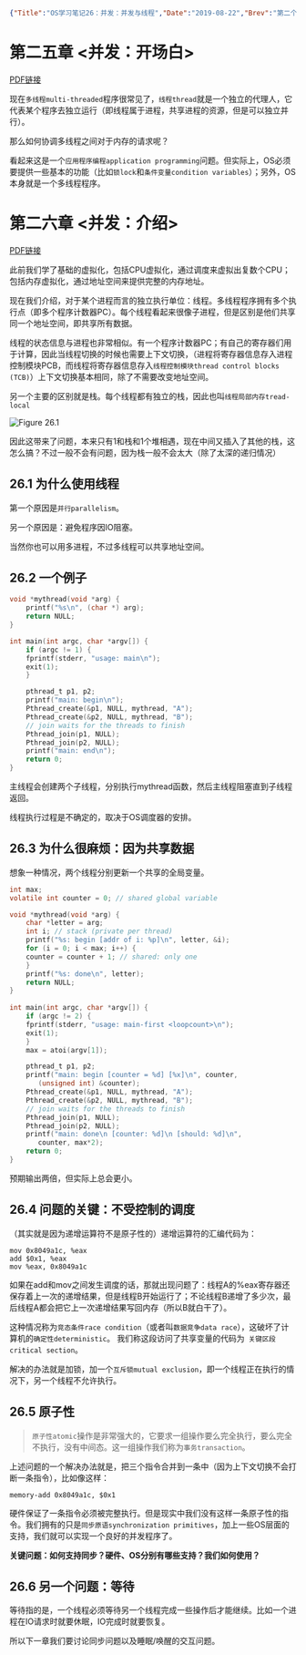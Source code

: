 ```json lw-blog-meta
{"Title":"OS学习笔记26：并发：并发与线程","Date":"2019-08-22","Brev":"第二个部分，并发。","Tags":["OS"]}
```



# 第二五章 <并发：开场白>

[PDF链接](http://pages.cs.wisc.edu/~remzi/OSTEP/dialogue-concurrency.pdf)

现在`多线程multi-threaded`程序很常见了，`线程thread`就是一个独立的代理人，它代表某个程序去独立运行（即线程属于进程，共享进程的资源，但是可以独立并行）。

那么如何协调多线程之间对于内存的请求呢？

看起来这是一个`应用程序编程application programming`问题。但实际上，OS必须要提供一些基本的功能（比如`锁lock`和`条件变量condition variables`）；另外，OS本身就是一个多线程程序。

# 第二六章 <并发：介绍>

[PDF链接](http://pages.cs.wisc.edu/~remzi/OSTEP/threads-intro.pdf)

此前我们学了基础的虚拟化，包括CPU虚拟化，通过调度来虚拟出复数个CPU；包括内存虚拟化，通过地址空间来提供完整的内存地址。

现在我们介绍，对于某个进程而言的独立执行单位：线程。多线程程序拥有多个执行点（即多个程序计数器PC）。每个线程看起来很像子进程，但是区别是他们共享同一个地址空间，即共享所有数据。

线程的状态信息与进程也非常相似。有一个程序计数器PC；有自己的寄存器们用于计算，因此当线程切换的时候也需要上下文切换，（进程将寄存器信息存入进程控制模块PCB，而线程将寄存器信息存入`线程控制模块thread control blocks (TCB)`）上下文切换基本相同，除了不需要改变地址空间。

另一个主要的区别就是栈。每个线程都有独立的栈，因此也叫`线程局部内存tread-local`

![Figure 26.1](/static/blog/2019-08-22-Fig-26-1.png)

因此这带来了问题，本来只有1和栈和1个堆相遇，现在中间又插入了其他的栈，这怎么搞？不过一般不会有问题，因为栈一般不会太大（除了太深的递归情况）

## 26.1 为什么使用线程

第一个原因是`并行parallelism`。

另一个原因是：避免程序因IO阻塞。

当然你也可以用多进程，不过多线程可以共享地址空间。

## 26.2 一个例子

```c
void *mythread(void *arg) {
    printf("%s\n", (char *) arg);
    return NULL;
}

int main(int argc, char *argv[]) {                    
    if (argc != 1) {
	fprintf(stderr, "usage: main\n");
	exit(1);
    }

    pthread_t p1, p2;
    printf("main: begin\n");
    Pthread_create(&p1, NULL, mythread, "A"); 
    Pthread_create(&p2, NULL, mythread, "B");
    // join waits for the threads to finish
    Pthread_join(p1, NULL); 
    Pthread_join(p2, NULL); 
    printf("main: end\n");
    return 0;
}
```

主线程会创建两个子线程，分别执行mythread函数，然后主线程阻塞直到子线程返回。

线程执行过程是不确定的，取决于OS调度器的安排。

## 26.3 为什么很麻烦：因为共享数据

想象一种情况，两个线程分别更新一个共享的全局变量。

```c
int max;
volatile int counter = 0; // shared global variable

void *mythread(void *arg) {
    char *letter = arg;
    int i; // stack (private per thread) 
    printf("%s: begin [addr of i: %p]\n", letter, &i);
    for (i = 0; i < max; i++) {
	counter = counter + 1; // shared: only one
    }
    printf("%s: done\n", letter);
    return NULL;
}
                                                                             
int main(int argc, char *argv[]) {                    
    if (argc != 2) {
	fprintf(stderr, "usage: main-first <loopcount>\n");
	exit(1);
    }
    max = atoi(argv[1]);

    pthread_t p1, p2;
    printf("main: begin [counter = %d] [%x]\n", counter, 
	   (unsigned int) &counter);
    Pthread_create(&p1, NULL, mythread, "A"); 
    Pthread_create(&p2, NULL, mythread, "B");
    // join waits for the threads to finish
    Pthread_join(p1, NULL); 
    Pthread_join(p2, NULL); 
    printf("main: done\n [counter: %d]\n [should: %d]\n", 
	   counter, max*2);
    return 0;
}
```

预期输出两倍，但实际上总会更小。

## 26.4 问题的关键：不受控制的调度

（其实就是因为递增运算符不是原子性的）递增运算符的汇编代码为：

```x86
mov 0x8049a1c, %eax
add $0x1, %eax
mov %eax, 0x8049a1c
```

如果在add和mov之间发生调度的话，那就出现问题了：线程A的%eax寄存器还保存着上一次的递增结果，但是线程B开始运行了；不论线程B递增了多少次，最后线程A都会把它上一次递增结果写回内存（所以B就白干了）。

这种情况称为`竞态条件race condition`（或者叫`数据竞争data race`），这破坏了计算机的`确定性deterministic`。
我们称这段访问了共享变量的代码为` 关键区段critical section`。

解决的办法就是加锁，加一个`互斥锁mutual exclusion`，即一个线程正在执行的情况下，另一个线程不允许执行。

## 26.5 原子性

> `原子性atomic`操作是非常强大的，它要求一组操作要么完全执行，要么完全不执行，没有中间态。这一组操作我们称为`事务transaction`。

上述问题的一个解决办法就是，把三个指令合并到一条中（因为上下文切换不会打断一条指令），比如像这样：

```x86
memory-add 0x8049a1c, $0x1
```

硬件保证了一条指令必须被完整执行。但是现实中我们没有这样一条原子性的指令。我们拥有的只是`同步原语synchronization primitives`，加上一些OS层面的支持，我们就可以实现一个良好的并发程序了。

**关键问题：如何支持同步？硬件、OS分别有哪些支持？我们如何使用？**

## 26.6 另一个问题：等待

等待指的是，一个线程必须等待另一个线程完成一些操作后才能继续。比如一个进程在IO请求时就要休眠，IO完成时就要恢复。

所以下一章我们要讨论同步问题以及睡眠/唤醒的交互问题。
